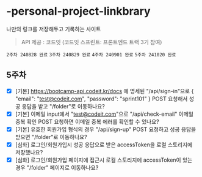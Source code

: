# -personal-project-linkbrary
나만의 링크를 저장해두고 기록하는 사이트

> API 제공 : 코드잇 (코드잇 스프린트: 프론트엔드 트랙 3기 참여)

` 2주차 240828 완료 ` ` 3주차 240829 완료 ` ` 4주차 240901 완료 ` ` 5주차 241020 완료 `

## 5주차
- [x]  [기본] https://bootcamp-api.codeit.kr/docs 에 명세된 "/api/sign-in"으로 { "email": "[test@codeit.com](mailto:test@codeit.com)", "password": "sprint101" } POST 요청해서 성공 응답을 받고 "/folder"로 이동하나요?
- [x]  [기본] 이메일 input에서 "[test@codeit.com](mailto:test@codeit.com)"으로 "/api/check-email" 이메일 중복 확인 POST 요청하면 이메일 중복 에러를 확인할 수 있나요?
- [x]  [기본] 유효한 회원가입 형식의 경우 "/api/sign-up" POST 요청하고 성공 응답을 받으면 "/folder"로 이동하나요?
- [x]  [심화] 로그인/회원가입시 성공 응답으로 받은 accessToken을 로컬 스토리지에 저장했나요?
- [x]  [심화] 로그인/회원가입 페이지에 접근시 로컬 스토리지에 accessToken이 있는 경우 "/folder" 페이지로 이동하나요?
